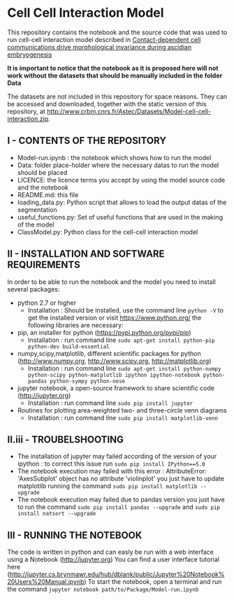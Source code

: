 # Cell Cell Interaction Model

This repository contains the notebook and the source code that was used to run cell-cell interaction model described in [Contact-dependent cell communications drive morphological invariance during ascidian embryogenesis](https://www.biorxiv.org/content/early/2017/12/24/238741)

**It is important to notice that the notebook as it is proposed here will not work without the datasets that should be manually included in the folder Data**

The datasets are not included in this repository for space reasons. They can be accessed and downloaded, together with the static version of this repository, at http://www.crbm.cnrs.fr/Astec/Datasets/Model-cell-cell-interaction.zip.

## I - CONTENTS OF THE  REPOSITORY
  - Model-run.ipynb : the notebook which shows how to run the model 
  - Data: folder place-holder where the necessary datas to run the model should be placed
  - LICENCE: the licence terms you accept by using the model source code and the notebook
  - README.md: this file
  - loading_data.py: Python script that allows to load the output datas of the segmentation 
  - useful_functions.py: Set of useful functions that are used in the making of the model
  - ClassModel.py: Python class for the cell-cell interaction model

## II - INSTALLATION AND SOFTWARE REQUIREMENTS
In order to be able to run the notebook and the model you need to install several packages:
  * python 2.7 or higher  
    - Installation : Should be installed, use the command line `python -V` to get the installed version or visit https://www.python.org/
the following libraries are necessary:
  * pip, an installer for python (https://pypi.python.org/pypi/pip)
    - Installation : run command line `sudo apt-get install python-pip python-dev build-essential` 
  * numpy,scipy,matplotlib, different scientific packages for python  (http://www.numpy.org, http://www.scipy.org, http://matplotlib.org)
    - Installation : run command line `sudo apt-get install python-numpy python-scipy python-matplotlib ipython ipython-notebook python-pandas python-sympy python-nose`
  * jupyter notebook, a open-source framework to share scientific code (http://jupyter.org)
    - Installation : run command line `sudo pip install jupyter`
  * Routines for plotting area-weighted two- and three-circle venn diagrams  
    - Installation : run command line `sudo pip install matplotlib-venn`

## II.iii - TROUBELSHOOTING
  - The installation of jupyter may failed according of the version of your ipython : to correct this issue run `sudo pip install IPython==5.0 `
  - The notebook execution may failed with this error : AttributeError: 'AxesSubplot' object has no attribute 'violinplot'
you just have to update matplotlib running the command `sudo pip install matplotlib --upgrade`
  - The notebook execution may failed due to pandas version you just have to run the command `sudo pip install pandas --upgrade` and `sudo pip install natsort --upgrade`



## III - RUNNING THE NOTEBOOK
The code is written in python and can easly be run with a web interface using a Notebook (http://jupyter.org) 
You can find a user interface tutorial here (http://jupyter.cs.brynmawr.edu/hub/dblank/public/Jupyter%20Notebook%20Users%20Manual.ipynb)
To start the notebook, open a terminal and  run the command `jupyter notebook path/to/Package/Model-run.ipynb`


